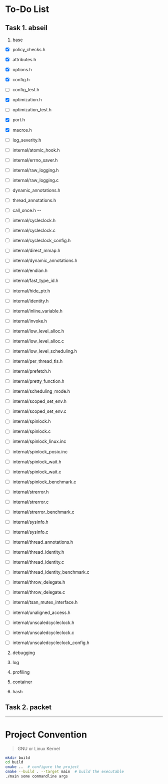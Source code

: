# To-Do List
## Task 1. abseil
1. base
  - [x] policy_checks.h
  - [x] attributes.h  
  - [x] options.h  
  - [x] config.h  
  - [ ] config_test.h
  - [x] optimization.h  
  - [ ] optimization_test.h
  - [x] port.h  
  - [x] macros.h  
  - [ ] log_severity.h  

  - [ ] internal/atomic_hook.h
  - [ ] internal/errno_saver.h
  - [ ] internal/raw_logging.h
  - [ ] internal/raw_logging.c

  - [ ] dynamic_annotations.h
  - [ ] thread_annotations.h
  - [ ] call_once.h
--
  - [ ] internal/cycleclock.h
  - [ ] internal/cycleclock.c
  - [ ] internal/cycleclock_config.h
  - [ ] internal/direct_mmap.h
  - [ ] internal/dynamic_annotations.h
  - [ ] internal/endian.h
  - [ ] internal/fast_type_id.h
  - [ ] internal/hide_ptr.h
  - [ ] internal/identity.h
  - [ ] internal/inline_variable.h
  - [ ] internal/invoke.h
  - [ ] internal/low_level_alloc.h
  - [ ] internal/low_level_alloc.c
  - [ ] internal/low_level_scheduling.h
  - [ ] internal/per_thread_tls.h
  - [ ] internal/prefetch.h
  - [ ] internal/pretty_function.h
  - [ ] internal/scheduling_mode.h
  - [ ] internal/scoped_set_env.h
  - [ ] internal/scoped_set_env.c
  - [ ] internal/spinlock.h
  - [ ] internal/spinlock.c
  - [ ] internal/spinlock_linux.inc
  - [ ] internal/spinlock_posix.inc
  - [ ] internal/spinlock_wait.h
  - [ ] internal/spinlock_wait.c
  - [ ] internal/spinlock_benchmark.c
  - [ ] internal/strerror.h
  - [ ] internal/strerror.c
  - [ ] internal/strerror_benchmark.c
  - [ ] internal/sysinfo.h
  - [ ] internal/sysinfo.c
  - [ ] internal/thread_annotations.h
  - [ ] internal/thread_identity.h
  - [ ] internal/thread_identity.c
  - [ ] internal/thread_identity_benchmark.c
  - [ ] internal/throw_delegate.h
  - [ ] internal/throw_delegate.c
  - [ ] internal/tsan_mutex_interface.h
  - [ ] internal/unaligned_access.h
  - [ ] internal/unscaledcycleclock.h
  - [ ] internal/unscaledcycleclock.c
  - [ ] internal/unscaledcycleclock_config.h


2. debugging

3. log

4. profiling

5. container

6. hash

## Task 2. packet

- - - -
# Project Convention
> GNU or Linux Kernel  

```bash
mkdir build
cd build
cmake ..  # configure the project
cmake --build . --target main  # build the executable
./main some commandline args
```
